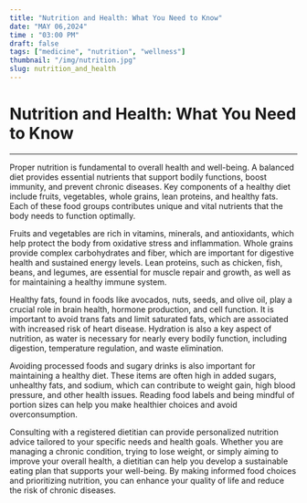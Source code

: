 ```yaml
---
title: "Nutrition and Health: What You Need to Know"
date: "MAY 06,2024"
time : "03:00 PM"
draft: false
tags: ["medicine", "nutrition", "wellness"]
thumbnail: "/img/nutrition.jpg"
slug: nutrition_and_health
---
```


# Nutrition and Health: What You Need to Know

---

Proper nutrition is fundamental to overall health and well-being. A balanced diet provides essential nutrients that support bodily functions, boost immunity, and prevent chronic diseases. Key components of a healthy diet include fruits, vegetables, whole grains, lean proteins, and healthy fats. Each of these food groups contributes unique and vital nutrients that the body needs to function optimally.

Fruits and vegetables are rich in vitamins, minerals, and antioxidants, which help protect the body from oxidative stress and inflammation. Whole grains provide complex carbohydrates and fiber, which are important for digestive health and sustained energy levels. Lean proteins, such as chicken, fish, beans, and legumes, are essential for muscle repair and growth, as well as for maintaining a healthy immune system.

Healthy fats, found in foods like avocados, nuts, seeds, and olive oil, play a crucial role in brain health, hormone production, and cell function. It is important to avoid trans fats and limit saturated fats, which are associated with increased risk of heart disease. Hydration is also a key aspect of nutrition, as water is necessary for nearly every bodily function, including digestion, temperature regulation, and waste elimination.

Avoiding processed foods and sugary drinks is also important for maintaining a healthy diet. These items are often high in added sugars, unhealthy fats, and sodium, which can contribute to weight gain, high blood pressure, and other health issues. Reading food labels and being mindful of portion sizes can help you make healthier choices and avoid overconsumption.

Consulting with a registered dietitian can provide personalized nutrition advice tailored to your specific needs and health goals. Whether you are managing a chronic condition, trying to lose weight, or simply aiming to improve your overall health, a dietitian can help you develop a sustainable eating plan that supports your well-being. By making informed food choices and prioritizing nutrition, you can enhance your quality of life and reduce the risk of chronic diseases.
